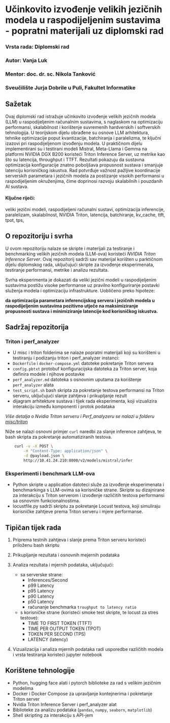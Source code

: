 # Učinkovito izvođenje velikih jezičnih modela u raspodijeljenim sustavima - popratni materijali uz diplomski rad

### Vrsta rada: Diplomski rad
### Autor: Vanja Luk
### Mentor: doc. dr. sc. Nikola Tanković
### Sveučilište Jurja Dobrile u Puli, Fakultet Informatike

## Sažetak
Ovaj diplomski rad istražuje učinkovito izvođenje velikih jezičnih modela (LLM) u raspodijeljenim računalnim sustavima, s naglaskom na optimizaciju performansi, skalabilnost i korištenje suvremenih hardverskih i softverskih tehnologija. U teorijskom dijelu obrađene su osnove LLM arhitektura, tehnike optimizacije poput kvantizacije, batchiranja i paralelizma, te ključni izazovi pri raspodijeljenom izvođenju modela. U praktičnom dijelu implementirani su i testirani modeli Mistral, Meta-Llama i Gemma na platformi NVIDIA DGX B200 koristeći Triton Inference Server, uz metrike kao što su latencija, throughput i TTFT. Rezultati pokazuju da sustavna optimizacija konfiguracije znatno poboljšava propusnost sustava i smanjuje latenciju korisničkog iskustva. Rad potvrđuje važnost pažljive koordinacije serverskih parametara i jezičnih modela za postizanje visokih performansi u raspodijeljenim okruženjima, čime doprinosi razvoju skalabilnih i pouzdanih AI sustava. 

#### Ključne riječi: 
veliki jezični modeli, raspodijeljeni računalni sustavi, optimizacija inferencije, paralelizam, skalabilnost, NVIDIA Triton, latencija, batchiranje, kv_cache, ttft, tpot, tps,

## O repozitoriju i svrha
U ovom repozitoriju nalaze se skripte i materijali za testiranje i benchmarking velikih jezičnih modela (LLM-ova) koristeći *NVIDIA Triton Inference Server*. Ovaj repozitorij sadrži sav materijal korišten u parktičnom dijelu diplomskog rada, uključujući skripte za izvođenje eksperimenata, testiranje performansi, metrike i analizu rezultata.

Svrha eksperimenta je dokazati da veliki jezični modeli u raspodijeljenim sustavima postižu visoke performanse uz pravilno konfiguriranje postavki služenja modela i optimizaciju infrastrukture. Uobličeno preko hipoteze:

**da optimizacija parametara inferencijskog servera i jezičnih modela u raspodijeljenim sustavima pozitivno utječe na maksimiziranje propusnosti sustava i minimiziranje latencije kod korisničkog iskustva.**

## Sadržaj repozitorija

### Triton i perf_analyzer
- U misc i triton folderima se nalaze popratni materijali koji su korišteni u testiranju i podizanju triton i perf_analyzer instanci:
- `Dockerfile` i `docker-compose.yml` datoteke pokretanje Triton servera
- `config.pbtxt` protobuf konfiguracijska datoteka za Triton server, koja definira modele i njihove postavke
- `perf_analyzer.md` datoteka s osnovnim uputama za korištenje `perf_analyzer` alata
- `test_script.sh` bash skripta za pokretanje testova performansi na Triton serveru, uključujući slanje zahtjeva i prikupljanje rezult
- dijagram arhitekture sustava i tijek rada eksperimenta, koji vizualizira interakciju između komponenti i protok podataka

_Više detalja o Nvidia Triton serveru i Perf_analyzeru se nalazi u folderu [misc/triton](/misc/triton/)_

Niže se nalazi osnovni primjer `curl` naredbi za slanje inference zahtjeva, te bash skripta za pokretanje automatiziranih testova.

```bash
    curl -v -X POST \
        -H "Content-Type: application/json" \
        -d @payload.json \
        http://10.41.24.210:8000/v2/models/mistral/infer
```



### Eksperimenti i benchmark LLM-ova
- Python skripte u application datoteci služe za izvođenje eksperimenata i benchmarkinga s LLM-ovima sa korisničke strane. Skripte su dizajnirane za interakciju s Triton serverom i izvođenje različitih testova performansi sa osnovnim funkcionalnostima.
- locustfile.py sadrži skriptu za pokretanje Locust testova, koji simuliraju korisničke zahtjeve prema Triton serveru i mjere performanse.

## Tipičan tijek rada

1. Priprema testnih zahtjeva i slanje prema Triton serveru koristeći priloženu bash skriptu
2. Prikupljanje rezultata i osnovnih mejernih podataka
3. Analiza rezultata i mjernih podataka, uključujući:
   - sa serverske strane:
     - Inferences/Second
     - p99 Latency
     - p95 Latency
     - p90 Latency
     - p50 Latency
     - računanje benchmarka `troughput to latency ratio`
   - s korisničke strane (koristeći smoke test skripte, te locust za stres testove):
     - TIME TO FIRST TOKEN (TTFT)
     - TIME PER OUTPUT TOKEN (TPOT)
     - TOKEN PER SECOND (TPS)
     - LATENCY (latency)
   
4. Vizualizacija i analiza mjernih podataka radi usporedbe različitih modela i vrsta testiranja koristeći jupyter notebook

## Korištene tehnologije

- Python, hugging face alati i pytorch biblioteke za rad s velikim jezičnim modelima
- Docker i Docker Compose za upravljanje kontejnerima i pokretanje Triton server
- Nvidia Triton Inference Server i perf_analyzer alat
- Biblioteke za analizu podataka (`pandas`, `numpy`, `seaborn`, `matplotlib`)
- Shell skripting za interakciju s API-jem
